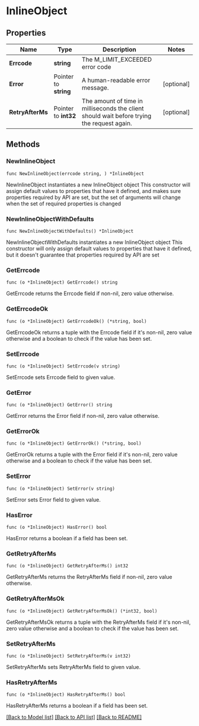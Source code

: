 # InlineObject

## Properties

Name | Type | Description | Notes
------------ | ------------- | ------------- | -------------
**Errcode** | **string** | The M_LIMIT_EXCEEDED error code | 
**Error** | Pointer to **string** | A human-readable error message. | [optional] 
**RetryAfterMs** | Pointer to **int32** | The amount of time in milliseconds the client should wait before trying the request again. | [optional] 

## Methods

### NewInlineObject

`func NewInlineObject(errcode string, ) *InlineObject`

NewInlineObject instantiates a new InlineObject object
This constructor will assign default values to properties that have it defined,
and makes sure properties required by API are set, but the set of arguments
will change when the set of required properties is changed

### NewInlineObjectWithDefaults

`func NewInlineObjectWithDefaults() *InlineObject`

NewInlineObjectWithDefaults instantiates a new InlineObject object
This constructor will only assign default values to properties that have it defined,
but it doesn't guarantee that properties required by API are set

### GetErrcode

`func (o *InlineObject) GetErrcode() string`

GetErrcode returns the Errcode field if non-nil, zero value otherwise.

### GetErrcodeOk

`func (o *InlineObject) GetErrcodeOk() (*string, bool)`

GetErrcodeOk returns a tuple with the Errcode field if it's non-nil, zero value otherwise
and a boolean to check if the value has been set.

### SetErrcode

`func (o *InlineObject) SetErrcode(v string)`

SetErrcode sets Errcode field to given value.


### GetError

`func (o *InlineObject) GetError() string`

GetError returns the Error field if non-nil, zero value otherwise.

### GetErrorOk

`func (o *InlineObject) GetErrorOk() (*string, bool)`

GetErrorOk returns a tuple with the Error field if it's non-nil, zero value otherwise
and a boolean to check if the value has been set.

### SetError

`func (o *InlineObject) SetError(v string)`

SetError sets Error field to given value.

### HasError

`func (o *InlineObject) HasError() bool`

HasError returns a boolean if a field has been set.

### GetRetryAfterMs

`func (o *InlineObject) GetRetryAfterMs() int32`

GetRetryAfterMs returns the RetryAfterMs field if non-nil, zero value otherwise.

### GetRetryAfterMsOk

`func (o *InlineObject) GetRetryAfterMsOk() (*int32, bool)`

GetRetryAfterMsOk returns a tuple with the RetryAfterMs field if it's non-nil, zero value otherwise
and a boolean to check if the value has been set.

### SetRetryAfterMs

`func (o *InlineObject) SetRetryAfterMs(v int32)`

SetRetryAfterMs sets RetryAfterMs field to given value.

### HasRetryAfterMs

`func (o *InlineObject) HasRetryAfterMs() bool`

HasRetryAfterMs returns a boolean if a field has been set.


[[Back to Model list]](../README.md#documentation-for-models) [[Back to API list]](../README.md#documentation-for-api-endpoints) [[Back to README]](../README.md)



